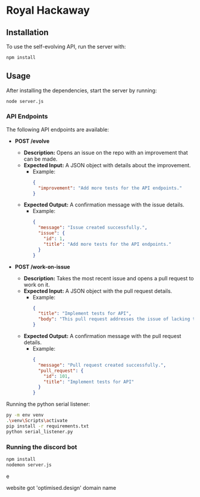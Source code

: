 # Royal Hackaway

## Installation

To use the self-evolving API, run the server with:

```bash
npm install
```

## Usage

After installing the dependencies, start the server by running:

```bash
node server.js
```

### API Endpoints

The following API endpoints are available:

- **POST /evolve**
  - **Description:** Opens an issue on the repo with an improvement that can be made.
  - **Expected Input:** A JSON object with details about the improvement.
    - Example:
      ```json
      {
        "improvement": "Add more tests for the API endpoints."
      }
      ```
  - **Expected Output:** A confirmation message with the issue details.
    - Example:
      ```json
      {
        "message": "Issue created successfully.",
        "issue": {
          "id": 1,
          "title": "Add more tests for the API endpoints."
        }
      }
      ```

- **POST /work-on-issue**
  - **Description:** Takes the most recent issue and opens a pull request to work on it.
  - **Expected Input:** A JSON object with the pull request details.
    - Example:
      ```json
      {
        "title": "Implement tests for API",
        "body": "This pull request addresses the issue of lacking tests."
      }
      ```
  - **Expected Output:** A confirmation message with the pull request details.
    - Example:
      ```json
      {
        "message": "Pull request created successfully.",
        "pull_request": {
          "id": 101,
          "title": "Implement tests for API"
        }
      }
      ``` 


Running the python serial listener:

```bash
py -m env venv
.\venv\Scripts\activate
pip install -r requirements.txt
python serial_listener.py
```

### Running the discord bot
```bash
npm install
nodemon server.js
```

e

website got 'optimised.design' domain name
